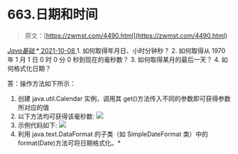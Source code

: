 <!--yml
category: 未分类
date: 0001-01-01 00:00:00
--->

# 663.日期和时间

> 原文：[https://zwmst.com/4490.html](https://zwmst.com/4490.html)

   [ *Java基础* ](https://zwmst.com/java%e5%9f%ba%e7%a1%80)*[ <time datetime="2021-10-08T21:11:40+08:00"> 2021-10-08 </time> ](https://zwmst.com/4490.html)  1.  如何取得年月日、小时分钟秒？
2.  如何取得从 1970 年 1 月 1 日 0 时 0 分 0 秒到现在的毫秒数？
3.  如何取得某月的最后一天？
4.  如何格式化日期？

答：操作方法如下所示：

1.  创建 java.util.Calendar 实例，调用其 get()方法传入不同的参数即可获得参数所对应的值
2.  以下方法均可获得该毫秒数:
    ![](img/81cc6f7386cd90f6c817f17b68c6dad9.png)
3.  示例代码如下:
    ![](img/0bffb978db4fcb91cb788bab99a2ffd1.png)
4.  利用 java.text.DataFormat 的子类（如 SimpleDateFormat 类）中的 format(Date)方法可将日期格式化。*